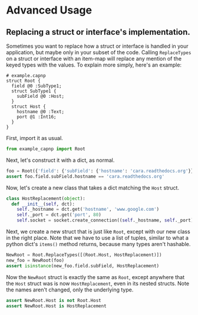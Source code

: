 # Advanced Usage

## Replacing a struct or interface's implementation.

Sometimes you want to replace how a struct or interface is handled in your
application, but maybe only in your subset of the code. Calling `ReplaceTypes`
on a struct or interface with an item-map will replace any mention of the keyed
types with the values. To explain more simply, here's an example:

```capnp
# example.capnp
struct Root {
  field @0 :SubType1;
  struct SubType1 {
    subField @0 :Host;
  }
  struct Host {
    hostname @0 :Text;
    port @1 :Int16;
  }
}
```

First, import it as usual.

```python
from example_capnp import Root
```

Next, let's construct it with a dict, as normal.

```python
foo = Root({'field': {'subField': {'hostname': 'cara.readthedocs.org'}}})
assert foo.field.subField.hostname == 'cara.readthedocs.org'
```

Now, let's create a new class that takes a dict matching the `Host` struct.

```python
class HostReplacement(object):
  def __init__(self, dct):
    self._hostname = dct.get('hostname', 'www.google.com')
    self._port = dct.get('port', 80)
    self.socket = socket.create_connection((self._hostname, self._port))
```

Next, we create a new struct that is just like `Root`, except with our new
class in the right place. Note that we have to use a list of tuples, similar to
what a python dict's `items()` method returns, because many types aren't
hashable.

```python
NewRoot = Root.ReplaceTypes([(Root.Host, HostReplacement)])
new_foo = NewRoot(foo)
assert isinstance(new_foo.field.subField, HostReplacement)
```

Now the `NewRoot` struct is exactly the same as `Root`, except anywhere that
the `Host` struct was is now `HostReplacement`, even in its nested structs.
Note the names aren't changed, only the underlying type.

```python
assert NewRoot.Host is not Root.Host
assert NewRoot.Host is HostReplacement
```
